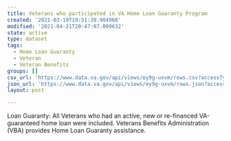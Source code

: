 ```yaml
---
title: Veterans who participated in VA Home Loan Guaranty Program
created: '2021-03-19T19:51:39.904968'
modified: '2021-04-21T20:47:07.009632'
state: active
type: dataset
tags:
  - Home Loan Guaranty
  - Veteran
  - Veteran Benefits
groups: []
csv_url: 'https://www.data.va.gov/api/views/ey9g-uxvm/rows.csv?accessType=DOWNLOAD'
json_url: 'https://www.data.va.gov/api/views/ey9g-uxvm/rows.json?accessType=DOWNLOAD'
layout: post

---
```

Loan Guaranty: All Veterans who had an active, new or re-financed VA-guaranteed home loan were included. Veterans Benefits Administration (VBA) provides Home Loan Guaranty assistance.
